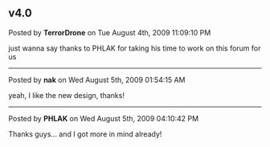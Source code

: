 ## v4.0
Posted by **TerrorDrone** on Tue August 4th, 2009 11:09:10 PM

just wanna say thanks to PHLAK for taking his time to work on this forum for us

--------------------------------------------------------------------------------

Posted by **nak** on Wed August 5th, 2009 01:54:15 AM

yeah, I like the new design, thanks!

--------------------------------------------------------------------------------

Posted by **PHLAK** on Wed August 5th, 2009 04:10:42 PM

Thanks guys... and I got more in mind already!
